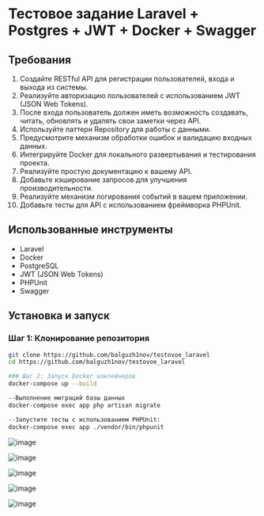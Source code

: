 # Тестовое задание Laravel + Postgres + JWT + Docker + Swagger

## Требования

1. Создайте RESTful API для регистрации пользователей, входа и выхода из системы.
2. Реализуйте авторизацию пользователей с использованием JWT (JSON Web Tokens).
3. После входа пользователь должен иметь возможность создавать, читать, обновлять и удалять свои заметки через API.
4. Используйте паттерн Repository для работы с данными.
5. Предусмотрите механизм обработки ошибок и валидацию входных данных.
6. Интегрируйте Docker для локального развертывания и тестирования проекта.
7. Реализуйте простую документацию к вашему API.
8. Добавьте кэширование запросов для улучшения производительности.
9. Реализуйте механизм логирования событий в вашем приложении.
10. Добавьте тесты для API с использованием фреймворка PHPUnit.

## Использованные инструменты

- Laravel
- Docker
- PostgreSQL
- JWT (JSON Web Tokens)
- PHPUnit
- Swagger

## Установка и запуск

### Шаг 1: Клонирование репозитория

```sh
git clone https://github.com/balguzh1nov/testovoe_laravel
cd https://github.com/balguzh1nov/testovoe_laravel

### Шаг 2: Запуск Docker контейнеров
docker-compose up --build

--Выполнение миграций базы данных
docker-compose exec app php artisan migrate

--Запустите тесты с использованием PHPUnit:
docker-compose exec app ./vendor/bin/phpunit


```
![image](https://github.com/balguzh1nov/testovoe_laravel/assets/118799235/757dfb37-751b-475f-93ab-f02cadca6609)

![image](https://github.com/balguzh1nov/testovoe_laravel/assets/118799235/8e32b661-a381-463d-a334-80accefb3e05)

![image](https://github.com/balguzh1nov/testovoe_laravel/assets/118799235/317351fd-3e9d-4356-8a24-735c7f434413)

![image](https://github.com/balguzh1nov/testovoe_laravel/assets/118799235/ee68d680-e483-4af7-927a-45eb28a5b0b2)

![image](https://github.com/balguzh1nov/testovoe_laravel/assets/118799235/b8bfdd16-5b7e-473c-abdf-8d253472b882)

